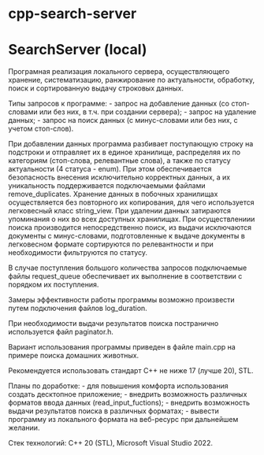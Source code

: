 # cpp-search-server
# SearchServer (local)

Програмная реализация локального сервера, осуществляющего хранение, систематизацию, ранжирование по актуальности, обработку, поиск и сортированную выдачу строковых данных. 

Типы запросов к программе: 
    - запрос на добавление данных (со стоп-словами или без них, в т.ч. при создании сервера);
    - запрос на удаление данных;
    - запрос на поиск данных (с минус-словами или без них, с учетом стоп-слов).
    
   При добавлении данных программа разбивает поступающую строку на подстроки и отправляет их в единое хранилище, распределяя их по категориям (стоп-слова, релевантные слова), а также по статусу актуальности (4 статуса - enum). При этом обеспечивается безопасность внесения исключительно корректных данных, а их уникальность поддерживается подключаемыми файлами remove_duplicates. Хранение данных в побочных хранилищах осуществляется без повторного их копирования, для чего используется легковесный класс string_view. При удалении данных затираются упоминания о них во всех доступных хранилищах. При осуществлениии поиска производится непосредственно поиск, из выдачи исключаются документы с минус-словами, подготовленные к выдаче документы в легковесном формате сортируются по релевантности и при необходимости фильтруются по статусу. 
    
   В случае поступления большого количества запросов подключаемые файлы request_queue обеспечивает их выполнение в соответствии с порядком их поступления.
    
   Замеры эффективности работы программы возможно произвести путем подключения файлов log_duration. 
   
   При необходимости выдачи результатов поиска постранично используется файл paginator.h.
    
   Вариант использования программы приведен в файле main.cpp на примере поиска домашних животных.
    
Рекомендуется использовать стандарт C++ не ниже 17 (лучше 20), STL.

Планы по доработке:
    - для повышения комфорта использования создать десктопное приложение;
    - внедрить возможность различных форматов ввода данных (read_input_fuctions);
    - внедрить возможность выдачи результатов поиска в различных форматах;
    - вывести программу из локального формата на веб-ресурс при дальнейшем желании.

Стек технологий: C++ 20 (STL), Microsoft Visual Studio 2022. 
        

